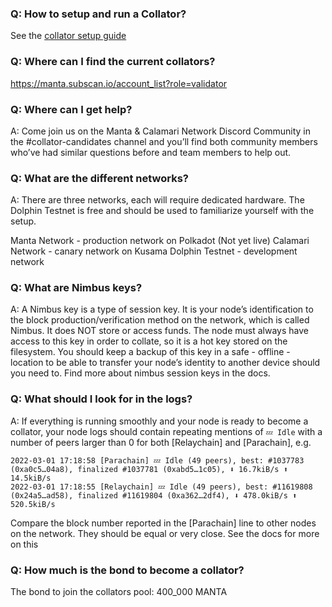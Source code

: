 ### Q: How to setup and run a Collator?
See the [collator setup guide](SetupAndRun/installation)

### Q: Where can I find the current collators?
https://manta.subscan.io/account_list?role=validator

### Q: Where can I get help?
A: Come join us on the Manta & Calamari Network Discord Community in the #collator-candidates channel and you’ll find both community members who’ve had similar questions before and team members to help out.

### Q: What are the different networks?
A: There are three networks, each will require dedicated hardware. The Dolphin Testnet is free and should be used to familiarize yourself with the setup.

Manta Network - production network on Polkadot (Not yet live)
Calamari Network - canary network on Kusama
Dolphin Testnet - development network

### Q: What are Nimbus keys?
A: A Nimbus key is a type of session key. It is your node’s identification to the block production/verification method on the network, which is called Nimbus. It does NOT store or access funds. The node must always have access to this key in order to collate, so it is a hot key stored on the filesystem. You should keep a backup of this key in a safe - offline - location to be able to transfer your node’s identity to another device should you need to. Find more about nimbus session keys in the docs.

### Q: What should I look for in the logs?
A: If everything is running smoothly and your node is ready to become a collator, your node logs should contain repeating mentions of `💤 Idle` with a number of peers larger than 0 for both [Relaychain] and [Parachain], e.g.
```
2022-03-01 17:18:58 [Parachain] 💤 Idle (49 peers), best: #1037783 (0xa0c5…04a8), finalized #1037781 (0xabd5…1c05), ⬇ 16.7kiB/s ⬆ 14.5kiB/s
2022-03-01 17:18:55 [Relaychain] 💤 Idle (49 peers), best: #11619808 (0x24a5…ad58), finalized #11619804 (0xa362…2df4), ⬇ 478.0kiB/s ⬆ 520.5kiB/s
```
Compare the block number reported in the [Parachain] line to other nodes on the network. They should be equal or very close.
See the docs for more on this

### Q: How much is the bond to become a collator?
The bond to join the collators pool: 400_000 MANTA
